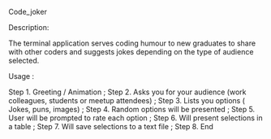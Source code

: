 Code_joker

Description:

The terminal application serves coding humour to new graduates to share with other coders and suggests jokes depending on the type of audience selected.

Usage :

Step 1. Greeting / Animation 
; Step 2. Asks you for your audience (work colleagues, students or meetup attendees) 
; Step 3. Lists you options ( Jokes, puns, images) 
; Step 4. Random options will be presented
; Step 5. User will be prompted to rate each option 
; Step 6. Will present selections in a table 
; Step 7. Will save selections to a text file 
; Step 8. End 
